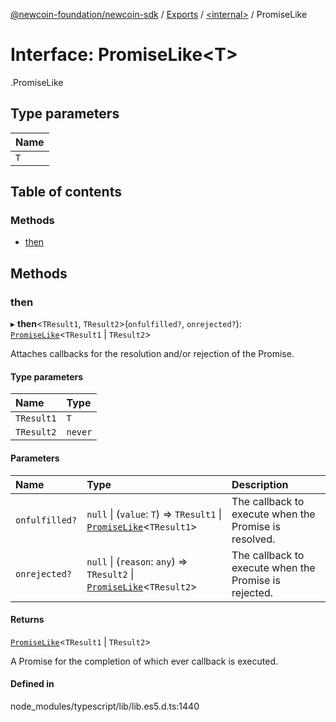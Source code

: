 [@newcoin-foundation/newcoin-sdk](../README.md) / [Exports](../modules.md) / [<internal\>](../modules/internal_.md) / PromiseLike

# Interface: PromiseLike<T\>

[<internal>](../modules/internal_.md).PromiseLike

## Type parameters

| Name |
| :------ |
| `T` |

## Table of contents

### Methods

- [then](internal_.PromiseLike.md#then)

## Methods

### then

▸ **then**<`TResult1`, `TResult2`\>(`onfulfilled?`, `onrejected?`): [`PromiseLike`](internal_.PromiseLike.md)<`TResult1` \| `TResult2`\>

Attaches callbacks for the resolution and/or rejection of the Promise.

#### Type parameters

| Name | Type |
| :------ | :------ |
| `TResult1` | `T` |
| `TResult2` | `never` |

#### Parameters

| Name | Type | Description |
| :------ | :------ | :------ |
| `onfulfilled?` | ``null`` \| (`value`: `T`) => `TResult1` \| [`PromiseLike`](internal_.PromiseLike.md)<`TResult1`\> | The callback to execute when the Promise is resolved. |
| `onrejected?` | ``null`` \| (`reason`: `any`) => `TResult2` \| [`PromiseLike`](internal_.PromiseLike.md)<`TResult2`\> | The callback to execute when the Promise is rejected. |

#### Returns

[`PromiseLike`](internal_.PromiseLike.md)<`TResult1` \| `TResult2`\>

A Promise for the completion of which ever callback is executed.

#### Defined in

node_modules/typescript/lib/lib.es5.d.ts:1440
